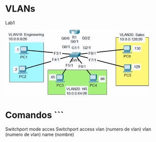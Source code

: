 # VLANs
Lab1

![Lab1](Lab1.PNG)

# Comandos ```
  Switchport mode acces
  Switchport access vlan (numero de vlan)
  vlan (numero de vlan)
  name (nombre)
```
